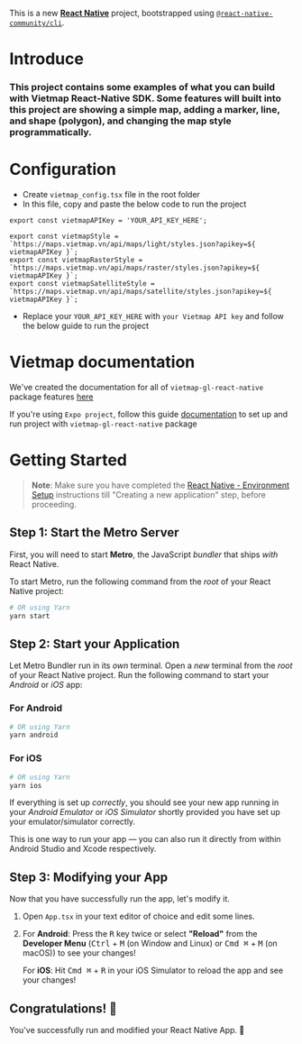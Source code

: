 This is a new [**React Native**](https://reactnative.dev) project, bootstrapped using [`@react-native-community/cli`](https://github.com/react-native-community/cli).
# Introduce
### This project contains some examples of what you can build with Vietmap React-Native SDK. Some features will built into this project are showing a simple map, adding a marker, line, and shape (polygon), and changing the map style programmatically.
# Configuration
- Create `vietmap_config.tsx` file in the root folder
- In this file, copy and paste the below code to run the project
```tsx
export const vietmapAPIKey = 'YOUR_API_KEY_HERE';

export const vietmapStyle = `https://maps.vietmap.vn/api/maps/light/styles.json?apikey=${ vietmapAPIKey }`;
export const vietmapRasterStyle = `https://maps.vietmap.vn/api/maps/raster/styles.json?apikey=${ vietmapAPIKey }`;
export const vietmapSatelliteStyle = `https://maps.vietmap.vn/api/maps/satellite/styles.json?apikey=${ vietmapAPIKey }`;

```
- Replace your `YOUR_API_KEY_HERE` with `your Vietmap API key` and follow the below guide to run the project
# Vietmap documentation
We've created the documentation for all of `vietmap-gl-react-native` package features [here](https://github.com/vietmap-company/vietmap-gl-react-native)

If you're using `Expo project`, follow this guide [documentation](https://github.com/vietmap-company/react-native-expo-demo) to set up and run project with `vietmap-gl-react-native` package
# Getting Started

>**Note**: Make sure you have completed the [React Native - Environment Setup](https://reactnative.dev/docs/environment-setup) instructions till "Creating a new application" step, before proceeding.

## Step 1: Start the Metro Server

First, you will need to start **Metro**, the JavaScript _bundler_ that ships _with_ React Native.

To start Metro, run the following command from the _root_ of your React Native project:

```bash 
# OR using Yarn
yarn start
```

## Step 2: Start your Application

Let Metro Bundler run in its _own_ terminal. Open a _new_ terminal from the _root_ of your React Native project. Run the following command to start your _Android_ or _iOS_ app:

### For Android

```bash
# OR using Yarn
yarn android
```

### For iOS

```bash
# OR using Yarn
yarn ios
```

If everything is set up _correctly_, you should see your new app running in your _Android Emulator_ or _iOS Simulator_ shortly provided you have set up your emulator/simulator correctly.

This is one way to run your app — you can also run it directly from within Android Studio and Xcode respectively.

## Step 3: Modifying your App

Now that you have successfully run the app, let's modify it.

1. Open `App.tsx` in your text editor of choice and edit some lines.
2. For **Android**: Press the <kbd>R</kbd> key twice or select **"Reload"** from the **Developer Menu** (<kbd>Ctrl</kbd> + <kbd>M</kbd> (on Window and Linux) or <kbd>Cmd ⌘</kbd> + <kbd>M</kbd> (on macOS)) to see your changes!

   For **iOS**: Hit <kbd>Cmd ⌘</kbd> + <kbd>R</kbd> in your iOS Simulator to reload the app and see your changes!

## Congratulations! :tada:

You've successfully run and modified your React Native App. :partying_face:
 

